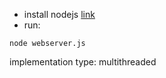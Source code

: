 - install nodejs [link](https://nodejs.org/en/download/)
- run:
```shell
node webserver.js
```

implementation type: multithreaded
